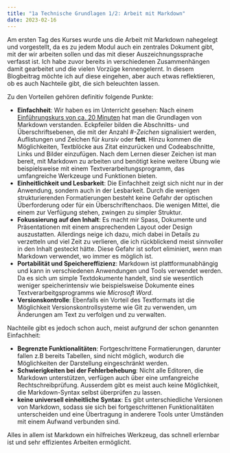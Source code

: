 ```yaml
---
title: "1a Technische Grundlagen 1/2: Arbeit mit Markdown"
date: 2023-02-16
---
```

Am ersten Tag des Kurses wurde uns die Arbeit mit Markdown nahegelegt und vorgestellt, da es zu jedem Modul auch ein zentrales Dokument gibt, mit der wir arbeiten sollen und das mit dieser Auszeichnungssprache verfasst ist. Ich habe zuvor bereits in verschiedenen Zusammenhängen damit gearbeitet und die vielen Vorzüge kennengelernt. In diesem Blogbeitrag möchte ich auf diese eingehen, aber auch etwas reflektieren, ob es auch Nachteile gibt, die sich beleuchten lassen.

Zu den Vorteilen gehören definitiv folgende Punkte:

-   **Einfachheit**: Wir haben es im Unterricht gesehen: Nach einem [Einführungskurs von ca. 20 Minuten](https://www.markdowntutorial.com) hat man die Grundlagen von Markdown verstanden. Eckpfeiler bilden die Abschnitts- und Überschriftsebenen, die mit der Anzahl _#-Zeichen_ signalisiert werden, Auflistungen und Zeichen für _kursiv_ oder **fett**. Hinzu kommen die Möglichkeiten, Textblöcke aus Zitat einzurücken und Codeabschnitte, Links und Bilder einzufügen. Nach dem Lernen dieser Zeichen ist man bereit, mit Markdown zu arbeiten und benötigt keine weitere Übung wie beispielsweise mit einem Textverarbeitungsprogramm, das umfangreiche Werkzeuge und Funktionen bieten.
-   **Einheitlichkeit und Lesbarkeit**: Die Einfachheit zeigt sich nicht nur in der Anwendung, sondern auch in der Lesbarkeit. Durch die wenigen strukturierenden Formatierungen besteht keine Gefahr der optischen Überforderung oder für ein Überschriftenchaos. Die wenigen Mittel, die einem zur Verfügung stehen, zwingen zu simpler Struktur.
-   **Fokussierung auf den Inhalt**: Es macht mir Spass, Dokumente und Präsentationen mit einem ansprechenden Layout oder Design auszustatten. Allerdings neige ich dazu, mich dabei in Details zu verzetteln und viel Zeit zu verlieren, die ich rückblickend meist sinnvoller in den Inhalt gesteckt hätte. Diese Gefahr ist sofort eliminiert, wenn man Markdown verwendet, wo immer es möglich ist.
-   **Portabilität und Speichereffizienz**: Markdown ist plattformunabhängig und kann in verschiedenen Anwendungen und Tools verwendet werden. Da es sich um simple Textdokumente handelt, sind sie wesentlich weniger speicherintensiv wie beispielsweise Dokumente eines Textverarbeitgsprogramms wie _Microsoft Word_.
-   **Versionskontrolle**: Ebenfalls ein Vorteil des Textformats ist die Möglichkeit Versionskontrollsysteme wie Git zu verwenden, um Änderungen am Text zu verfolgen und zu verwalten.

Nachteile gibt es jedoch schon auch, meist aufgrund der schon genannten Einfachheit:

-   **Begrenzte Funktionalitäten**: Fortgeschrittene Formatierungen, darunter fallen z.B bereits Tabellen, sind nicht möglich, wodurch die Möglichkeiten der Darstellung eingeschränkt werden.
-   **Schwierigkeiten bei der Fehlerbehebung**: Nicht alle Editoren, die Markdown unterstützen, verfügen auch über eine umfangreiche Rechtschreibprüfung. Ausserdem gibt es meist auch keine Möglichkeit, die Markdown-Syntax selbst überprüfen zu lassen.
-   **keine universell einheitliche Syntax**: Es gibt unterschiedliche Versionen von Markdown, sodass sie sich bei fortgeschrittenen Funktionalitäten unterscheiden und eine Übertragung in anderere Tools unter Umständen mit einem Aufwand verbunden sind.

Alles in allem ist Markdown ein hilfreiches Werkzeug, das schnell erlernbar ist und sehr effizientes Arbeiten ermöglicht.

